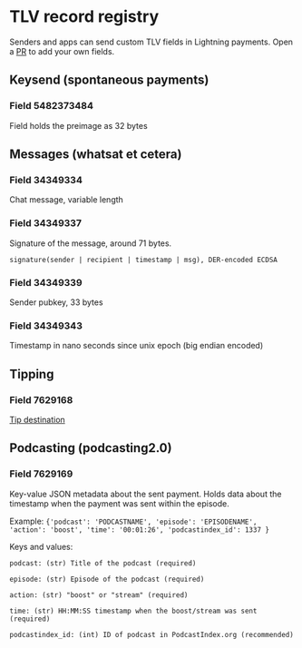 # TLV record registry
Senders and apps can send custom TLV fields in Lightning payments. Open a [PR](https://github.com/satoshisstream/satoshis.stream/pulls) to add your own fields.

## Keysend (spontaneous payments)
### Field 5482373484
Field holds the preimage as 32 bytes


## Messages (whatsat et cetera)
### Field 34349334
Chat message, variable length

### Field 34349337
Signature of the message, around 71 bytes.

`signature(sender | recipient | timestamp | msg), DER-encoded ECDSA`

### Field 34349339
Sender pubkey, 33 bytes

### Field 34349343
Timestamp in nano seconds since unix epoch (big endian encoded)


## Tipping
### Field 7629168
[Tip destination](https://github.com/lightningnetwork/lnd/releases/tag/v0.9.0-beta)


## Podcasting (podcasting2.0)
### Field 7629169
Key-value JSON metadata about the sent payment. Holds data about the timestamp when the payment was sent within the episode.

Example: `{'podcast': 'PODCASTNAME', 'episode': 'EPISODENAME', 'action': 'boost', 'time': '00:01:26', 'podcastindex_id': 1337 }`

Keys and values:

`podcast: (str) Title of the podcast (required)`

`episode: (str) Episode of the podcast (required)`

`action: (str) "boost" or "stream" (required)`

`time: (str) HH:MM:SS timestamp when the boost/stream was sent (required)`

`podcastindex_id: (int) ID of podcast in PodcastIndex.org (recommended)`
